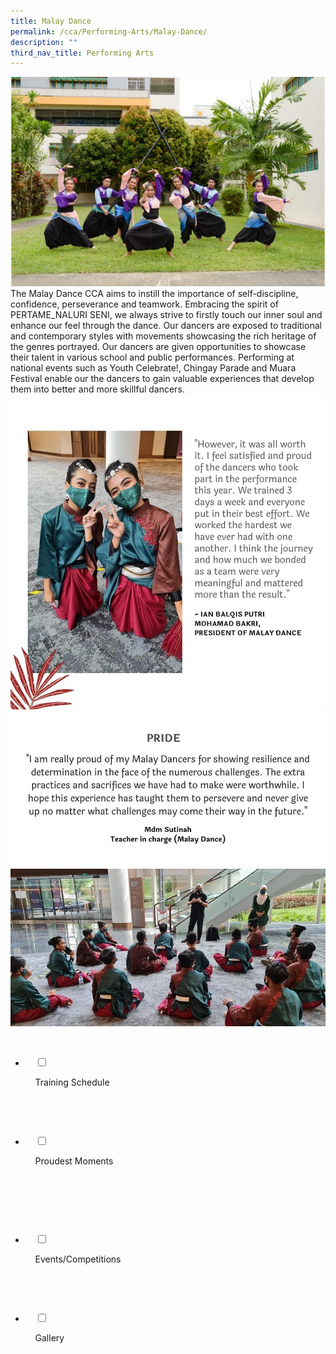 ```yaml
---
title: Malay Dance
permalink: /cca/Performing-Arts/Malay-Dance/
description: ""
third_nav_title: Performing Arts
---
```

![](/images/Our%20Curriculum/Non%20Academic%20Programmes/CoCurricular%20Activities/Performing%20Arts/Malay%20Dance/M1.jpg)
The Malay Dance CCA aims to instill the importance of self-discipline, confidence, perseverance and teamwork. Embracing the spirit of PERTAME\_NALURI SENI, we always strive to firstly touch our inner soul and enhance our feel through the dance. Our dancers are exposed to traditional and contemporary styles with movements showcasing the rich heritage of the genres portrayed. Our dancers are given opportunities to showcase their talent in various school and public performances. Performing at national events such as Youth Celebrate!, Chingay Parade and Muara Festival enable our the dancers to gain valuable experiences that develop them into better and more skillful dancers.
![](/images/Our%20Curriculum/Non%20Academic%20Programmes/CoCurricular%20Activities/Performing%20Arts/Malay%20Dance/M2.jpg)
![](/images/Our%20Curriculum/Non%20Academic%20Programmes/CoCurricular%20Activities/Performing%20Arts/Malay%20Dance/M3.jpg)



<ul class="jekyllcodex_accordion">

  <li>

    <input type="checkbox" id="accordion1">

    <label for="accordion1">Training Schedule</label>

    <div>

<p> </p>

    </div>

</li>
	<li>

    <input type="checkbox" id="accordion2">

    <label for="accordion2">Proudest Moments</label>

    <div>

      <p> </p>

    </div>

</li>
	
<li>

    <input type="checkbox" id="accordion3">

    <label for="accordion3">Events/Competitions</label>

    <div>

<p> </p>

    </div>

</li>
	
<li>

    <input type="checkbox" id="accordion4">

    <label for="accordion4">Gallery</label>

    <div>

<p> </p>

  </div>

</li>
	
	

	
</ul>